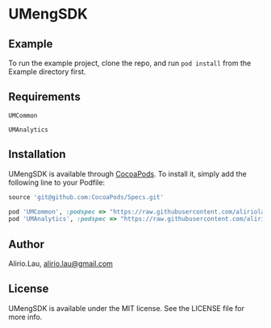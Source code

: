 # UMengSDK

## Example

To run the example project, clone the repo, and run `pod install` from the Example directory first.

## Requirements

`UMCommon`

`UMAnalytics`

## Installation

UMengSDK is available through [CocoaPods](http://cocoapods.org). To install
it, simply add the following line to your Podfile:

```ruby
source 'git@github.com:CocoaPods/Specs.git'

pod 'UMCommon', :podspec => "https://raw.githubusercontent.com/aliriolau/UMengSDK/master/UMCommon.podspec"
pod 'UMAnalytics', :podspec => "https://raw.githubusercontent.com/aliriolau/UMengSDK/master/UMAnalytics.podspec"
```

## Author

Alirio.Lau, alirio.lau@gmail.com

## License

UMengSDK is available under the MIT license. See the LICENSE file for more info.

